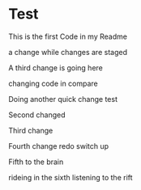# Test

This is the first Code in my Readme

a change while changes are staged
 
 A third change is going here

 changing code in compare

 Doing another quick change test

 Second changed

 Third change

 Fourth change redo switch up 

 Fifth to the brain

 rideing in the sixth listening to the rift